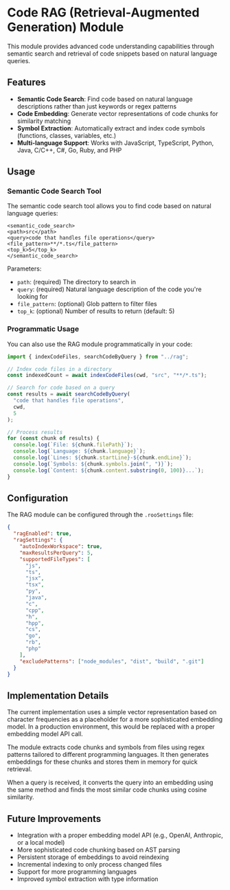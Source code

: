 # Code RAG (Retrieval-Augmented Generation) Module

This module provides advanced code understanding capabilities through semantic search and retrieval of code snippets based on natural language queries.

## Features

- **Semantic Code Search**: Find code based on natural language descriptions rather than just keywords or regex patterns
- **Code Embedding**: Generate vector representations of code chunks for similarity matching
- **Symbol Extraction**: Automatically extract and index code symbols (functions, classes, variables, etc.)
- **Multi-language Support**: Works with JavaScript, TypeScript, Python, Java, C/C++, C#, Go, Ruby, and PHP

## Usage

### Semantic Code Search Tool

The semantic code search tool allows you to find code based on natural language queries:

```
<semantic_code_search>
<path>src</path>
<query>code that handles file operations</query>
<file_pattern>**/*.ts</file_pattern>
<top_k>5</top_k>
</semantic_code_search>
```

Parameters:

- `path`: (required) The directory to search in
- `query`: (required) Natural language description of the code you're looking for
- `file_pattern`: (optional) Glob pattern to filter files
- `top_k`: (optional) Number of results to return (default: 5)

### Programmatic Usage

You can also use the RAG module programmatically in your code:

```typescript
import { indexCodeFiles, searchCodeByQuery } from "../rag";

// Index code files in a directory
const indexedCount = await indexCodeFiles(cwd, "src", "**/*.ts");

// Search for code based on a query
const results = await searchCodeByQuery(
  "code that handles file operations",
  cwd,
  5
);

// Process results
for (const chunk of results) {
  console.log(`File: ${chunk.filePath}`);
  console.log(`Language: ${chunk.language}`);
  console.log(`Lines: ${chunk.startLine}-${chunk.endLine}`);
  console.log(`Symbols: ${chunk.symbols.join(", ")}`);
  console.log(`Content: ${chunk.content.substring(0, 100)}...`);
}
```

## Configuration

The RAG module can be configured through the `.rooSettings` file:

```json
{
  "ragEnabled": true,
  "ragSettings": {
    "autoIndexWorkspace": true,
    "maxResultsPerQuery": 5,
    "supportedFileTypes": [
      "js",
      "ts",
      "jsx",
      "tsx",
      "py",
      "java",
      "c",
      "cpp",
      "h",
      "hpp",
      "cs",
      "go",
      "rb",
      "php"
    ],
    "excludePatterns": ["node_modules", "dist", "build", ".git"]
  }
}
```

## Implementation Details

The current implementation uses a simple vector representation based on character frequencies as a placeholder for a more sophisticated embedding model. In a production environment, this would be replaced with a proper embedding model API call.

The module extracts code chunks and symbols from files using regex patterns tailored to different programming languages. It then generates embeddings for these chunks and stores them in memory for quick retrieval.

When a query is received, it converts the query into an embedding using the same method and finds the most similar code chunks using cosine similarity.

## Future Improvements

- Integration with a proper embedding model API (e.g., OpenAI, Anthropic, or a local model)
- More sophisticated code chunking based on AST parsing
- Persistent storage of embeddings to avoid reindexing
- Incremental indexing to only process changed files
- Support for more programming languages
- Improved symbol extraction with type information
